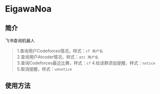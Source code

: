 # EigawaNoa

## 简介

飞书查询机器人

> 1.查询用户Codeforces情况，样式：`cf 用户名`  
> 2.查询用户Atcoder情况，样式：`atc 用户名`  
> 3.查询Codeforces最近比赛，样式：`cf`
> 4.给该群添加提醒，样式：`notice`
> 5.取消提醒，样式：`unnotice`

## 使用方法